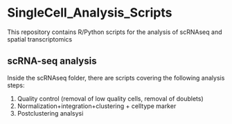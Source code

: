 # SingleCell_Analysis_Scripts

This repository contains R/Python scripts for the analysis of scRNAseq and spatial transcriptomics


## scRNA-seq analysis
Inside the scRNAseq folder, there are scripts covering the following analysis steps:
1. Quality control (removal of low quality cells, removal of doublets)
2. Normalization+integration+clustering + celltype marker
3. Postclustering analsysi

